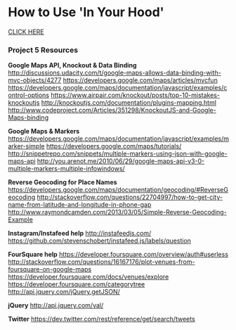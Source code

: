 <h1>How to Use 'In Your Hood'</h1>
<a href="http://chris-hammersley.github.io/Neighborhood-Map/">CLICK HERE</a>


<h3>Project 5 Resources</h3>

<strong>Google Maps API, Knockout & Data Binding</strong>
http://discussions.udacity.com/t/google-maps-allows-data-binding-with-mvc-objects/4277
https://developers.google.com/maps/articles/mvcfun
https://developers.google.com/maps/documentation/javascript/examples/control-options
https://www.airpair.com/knockout/posts/top-10-mistakes-knockoutjs
http://knockoutjs.com/documentation/plugins-mapping.html
http://www.codeproject.com/Articles/351298/KnockoutJS-and-Google-Maps-binding

<strong>Google Maps & Markers</strong>
https://developers.google.com/maps/documentation/javascript/examples/marker-simple
https://developers.google.com/maps/tutorials/
http://snippetrepo.com/snippets/multiple-markers-using-json-with-google-maps-api
http://you.arenot.me/2010/06/29/google-maps-api-v3-0-multiple-markers-multiple-infowindows/

<strong>Reverse Geocoding for Place Names</strong>
https://developers.google.com/maps/documentation/geocoding/#ReverseGeocoding
http://stackoverflow.com/questions/22704997/how-to-get-city-name-from-latitude-and-longitude-in-phone-gap
http://www.raymondcamden.com/2013/03/05/Simple-Reverse-Geocoding-Example

<strong>Instagram/Instafeed help</strong>
http://instafeedjs.com/
https://github.com/stevenschobert/instafeed.js/labels/question

<strong>FourSquare help</strong>
https://developer.foursquare.com/overview/auth#userless
http://stackoverflow.com/questions/16167176/plot-venues-from-foursquare-on-google-maps
https://developer.foursquare.com/docs/venues/explore
https://developer.foursquare.com/categorytree
http://api.jquery.com/jQuery.getJSON/

<strong>jQuery</strong>
http://api.jquery.com/val/

<strong>Twitter</strong>
https://dev.twitter.com/rest/reference/get/search/tweets